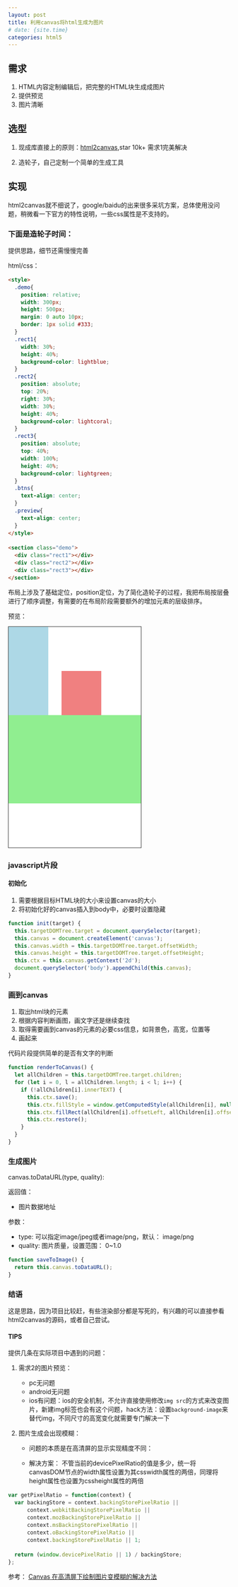 ```yaml
---
layout: post
title: 利用canvas将html生成为图片
# date: {site.time}
categories: html5
---
```


## 需求
1. HTML内容定制编辑后，把完整的HTML块生成成图片
2. 提供预览
3. 图片清晰

## 选型
1. 现成库直接上的原则：[html2canvas](https://github.com/niklasvh/html2canvas),star 10k+
需求1完美解决

2. 造轮子，自己定制一个简单的生成工具

## 实现
html2canvas就不细说了，google/baidu的出来很多采坑方案，总体使用没问题，稍微看一下官方的特性说明，一些css属性是不支持的。

### 下面是造轮子时间：
提供思路，细节还需慢慢完善

html/css：
```html
<style>
  .demo{
    position: relative;
    width: 300px;
    height: 500px;
    margin: 0 auto 10px;
    border: 1px solid #333;
  }
  .rect1{
    width: 30%;
    height: 40%;
    background-color: lightblue;
  }
  .rect2{
    position: absolute;
    top: 20%;
    right: 30%;
    width: 30%;
    height: 40%;
    background-color: lightcoral;
  }
  .rect3{
    position: absolute;
    top: 40%;
    width: 100%;
    height: 40%;
    background-color: lightgreen;
  }
  .btns{
    text-align: center;
  }
  .preview{
    text-align: center;
  }
</style>

<section class="demo">
  <div class="rect1"></div>
  <div class="rect2"></div>
  <div class="rect3"></div>
</section>
```

布局上涉及了基础定位，position定位，为了简化造轮子的过程，我把布局按层叠进行了顺序调整，有需要的在布局阶段需要额外的增加元素的层级排序。

预览：

![img](/assets/images/20180429/html-preview.jpg)

### javascript片段

#### 初始化
1. 需要根据目标HTML块的大小来设置canvas的大小
2. 将初始化好的canvas插入到body中，必要时设置隐藏
```js
function init(target) {
  this.targetDOMTree.target = document.querySelector(target);
  this.canvas = document.createElement('canvas');
  this.canvas.width = this.targetDOMTree.target.offsetWidth;
  this.canvas.height = this.targetDOMTree.target.offsetHeight;
  this.ctx = this.canvas.getContext('2d');
  document.querySelector('body').appendChild(this.canvas);
}
```

### 画到canvas
1. 取出html块的元素
2. 根据内容判断画图，画文字还是继续查找
3. 取得需要画到canvas的元素的必要css信息，如背景色，高宽，位置等
4. 画起来

代码片段提供简单的是否有文字的判断

```js
function renderToCanvas() {
  let allChildren = this.targetDOMTree.target.children;
  for (let i = 0, l = allChildren.length; i < l; i++) {
    if (!allChildren[i].innerTEXT) {
      this.ctx.save();
      this.ctx.fillStyle = window.getComputedStyle(allChildren[i], null).backgroundColor;
      this.ctx.fillRect(allChildren[i].offsetLeft, allChildren[i].offsetTop, allChildren[i].offsetWidth, allChildren[i].offsetHeight)
      this.ctx.restore();
    }
  }
}
```

### 生成图片

canvas.toDataURL(type, quality):

返回值：
  - 图片数据地址

参数：
  - type: 可以指定image/jpeg或者image/png，默认： image/png
  - quality: 图片质量，设置范围： 0~1.0

```js
function saveToImage() {
  return this.canvas.toDataURL();
}
```

### 结语

这是思路，因为项目比较赶，有些渲染部分都是写死的，有兴趣的可以直接参看html2canvas的源码，或者自己尝试。

#### TIPS
提供几条在实际项目中遇到的问题：

1. 需求2的图片预览：
    - pc无问题
    - android无问题
    - ios有问题：ios的安全机制，不允许直接使用修改`img src`的方式来改变图片，新建img标签也会有这个问题，hack方法：设置`background-image`来替代img，不同尺寸的高宽变化就需要专门解决一下
2. 图片生成会出现模糊：

    - 问题的本质是在高清屏的显示实现精度不同：

    - 解决方案： 不管当前的devicePixelRatio的值是多少，统一将canvasDOM节点的width属性设置为其csswidth属性的两倍，同理将height属性也设置为cssheight属性的两倍

  ```js
  var getPixelRatio = function(context) {  
    var backingStore = context.backingStorePixelRatio ||  
        context.webkitBackingStorePixelRatio ||  
        context.mozBackingStorePixelRatio ||  
        context.msBackingStorePixelRatio ||  
        context.oBackingStorePixelRatio ||  
        context.backingStorePixelRatio || 1;  
  
    return (window.devicePixelRatio || 1) / backingStore;  
  };  
  ```
  参考：
  [Canvas 在高清屏下绘制图片变模糊的解决方法](https://blog.csdn.net/qyaroon/article/details/51916150)


